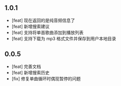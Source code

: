 ## 1.0.1

- [feat] 现在返回的是纯音频信息了
- [feat] 新增搜索建议
- [feat] 支持将单首歌曲添加到播放列表
- [feat] 支持下载为 mp3 格式文件并保存到用户本地目录

## 0.0.5

- [feat] 完善文档
- [feat] 新增搜索历史
- [fix] 修复单曲循环时偶现暂停的问题
